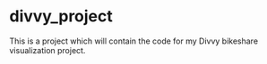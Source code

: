 # divvy_project
This is a project which will contain the code for my Divvy bikeshare visualization project.
